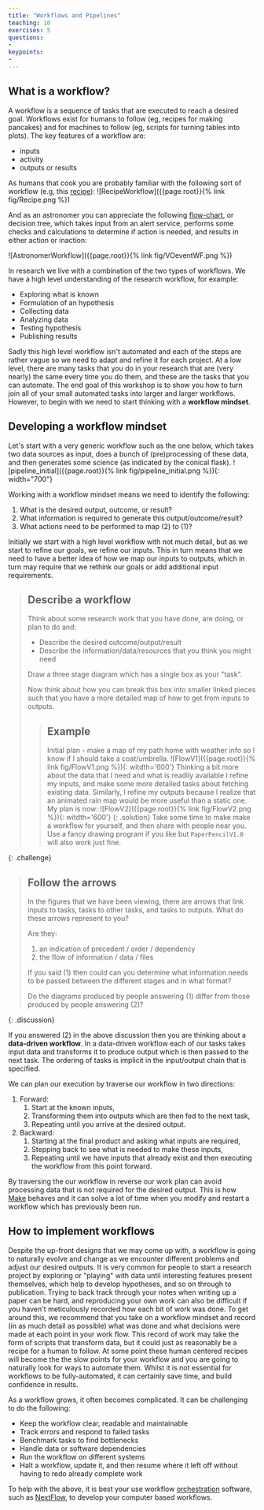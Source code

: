```yaml
---
title: "Workflows and Pipelines"
teaching: 10
exercises: 5
questions:
-
keypoints:
-
---
```


## What is a workflow?
A workflow is a sequence of tasks that are executed to reach a desired goal.
Workflows exist for humans to follow (eg, recipes for making pancakes) and for machines to follow (eg, scripts for turning tables into plots).
The key features of a workflow are:
- inputs
- activity
- outputs or results

As humans that cook you are probably familiar with the following sort of workflow (e.g, this [recipe](https://vivashop.org.uk/products/winter-wonderland-recipe-guide)):
![RecipeWorkflow]({{page.root}}{% link fig/Recipe.png %})

And as an astronomer you can appreciate the following [flow-chart](https://ui.adsabs.harvard.edu/abs/2019PASA...36...46H/abstract), or decision tree, which takes input from an alert service, performs some checks and calculations to determine if action is needed, and results in either action or inaction:

![AstronomerWorkflow]({{page.root}}{% link fig/VOeventWF.png %})

In research we live with a combination of the two types of workflows.
We have a high level understanding of the research workflow, for example:
- Exploring what is known
- Formulation of an hypothesis
- Collecting data
- Analyzing data
- Testing hypothesis
- Publishing results

Sadly this high level workflow isn't automated and each of the steps are rather vague so we need to adapt and refine it for each project.
At a low level, there are many tasks that you do in your research that are (very nearly) the same every time you do them, and these are the tasks that you can automate.
The end goal of this workshop is to show you how to turn join all of your small automated tasks into larger and larger workflows.
However, to begin with we need to start thinking with a **workflow mindset**.

## Developing a workflow mindset
Let's start with a very generic workflow such as the one below, which takes two data sources as input, does a bunch of (pre)processing of these data, and then generates some science (as indicated by the conical flask).
![pipeline_initial]({{page.root}}{% link fig/pipeline_initial.png %}){: width="700"}

Working with a workflow mindset means we need to identify the following:
1. What is the desired output, outcome, or result?
2. What information is required to generate this output/outcome/result?
3. What actions need to be performed to map (2) to (1)?

Initially we start with a high level workflow with not much detail, but as we start to refine our goals, we refine our inputs.
This in turn means that we need to have a better idea of how we map our inputs to outputs, which in turn may require that we rethink our goals or add additional input requirements.

> ## Describe a workflow
> Think about some research work that you have done, are doing, or plan to do and:
> - Describe the desired outcome/output/result
> - Describe the information/data/resources that you think you might need
> 
> Draw a three stage diagram which has a single box as your "task".
> 
> Now think about how you can break this box into smaller linked pieces such that you have a more detailed map of how to get from inputs to outputs.
> > ## Example
> > Initial plan - make a map of my path home with weather info so I know if I should take a coat/umbrella.
> > ![FlowV1]({{page.root}}{% link fig/FlowV1.png %}){: witdth='600'}
> > Thinking a bit more about the data that I need and what is readily available I refine my inputs, and make some more detailed tasks about fetching existing data.
> > Similarly, I refine my outputs because I realize that an animated rain map would be more useful than a static one.
> > My plan is now:
> > ![FlowV2]({{page.root}}{% link fig/FlowV2.png %}){: witdth='600'}
> {: .solution}
> Take some time to make make a workflow for yourself, and then share with people near you.
> Use a fancy drawing program if you like but `PaperPencilV1.0` will also work just fine.
> 
{: .challenge}

> ## Follow the arrows
> In the figures that we have been viewing, there are arrows that link inputs to tasks, tasks to other tasks, and tasks to outputs.
> What do these arrows represent to you?
> 
> Are they:
> 1. an indication of precedent / order / dependency
> 2. the flow of information / data / files
>
> If you said (1) then could can you determine what information needs to be passed between the different stages and in what format?
> 
> Do the diagrams produced by people answering (1) differ from those produced by people answering (2)?
> 
{: .discussion}

If you answered (2) in the above discussion then you are thinking about a **data-driven workflow**.
In a data-driven workflow each of our tasks takes input data and transforms it to produce output which is then passed to the next task.
The ordering of tasks is implicit in the input/output chain that is specified.

We can plan our execution by traverse our workflow in two directions:
1. Forward:
   1. Start at the known inputs,
   2. Transforming them into outputs which are then fed to the next task,
   3. Repeating until you arrive at the desired output.
2. Backward:
   1.  Starting at the final product and asking what inputs are required, 
   2.  Stepping back to see what is needed to make these inputs, 
   3.  Repeating until we have inputs that already exist and then executing the workflow from this point forward.

By traversing the our workflow in reverse our work plan can avoid processing data that is not required for the desired output.
This is how [Make](https://www.gnu.org/software/make/) behaves and it can solve a lot of time when you modify and restart a workflow which has previously been run.

## How to implement workflows
Despite the up-front designs that we may come up with, a workflow is going to naturally evolve and change as we encounter different problems and adjust our desired outputs.
It is very common for people to start a research project by exploring or "playing" with data until interesting features present themselves, which help to develop hypotheses, and so on through to publication.
Trying to back track through your notes when writing up a paper can be hard, and reproducing your own work can also be difficult if you haven't meticulously recorded how each bit of work was done.
To get around this, we recommend that you take on a workflow mindset and record (in as much detail as possible) what was done and what decisions were made at each point in your work flow.
This record of work may take the form of scripts that transform data, but it could just as reasonably be a recipe for a human to follow.
At some point these human centered recipes will become the the slow points for your workflow and you are going to naturally look for ways to automate them.
Whilst it is not essential for workflows to be fully-automated, it can certainly save time, and build confidence in results.

As a workflow grows, it often becomes complicated. It can be challenging to do the following:
- Keep the workflow clear, readable and maintainable
- Track errors and respond to failed tasks
- Benchmark tasks to find bottlenecks
- Handle data or software dependencies
- Run the workflow on different systems
- Halt a workflow, update it, and then resume where it left off without having to redo already complete work

To help with the above, it is best your use workflow [orchestration](https://en.wikipedia.org/wiki/Orchestration_(computing)) software, such as [NextFlow](https://nextflow.io/), to develop your computer based workflows.
